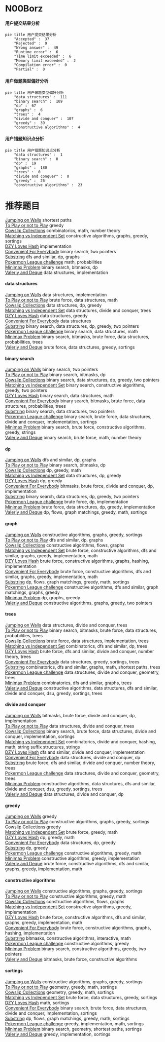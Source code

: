 # N00Borz
<!-- tabs:start -->
#### **用户提交结果分析**

```mermaid
pie title 用户提交结果分析
    "Accepted" :  37
    "Rejected" :  0
    "Wrong answer" :  49
    "Runtime error" :  6
    "Time limit exceeded" :  6
    "Memory limit exceeded" :  2
    "Compilation error" :  0
    "Partial" :  0
```
#### **用户做题类型偏好分析**

```mermaid
pie title 用户做题类型偏好分析
    "data structures" :  111
    "binary search" :  109
    "dp" :  67
    "graphs" :  6
    "trees" :  4
    "divide and conquer" :  107
    "greedy" :  39
    "constructive algorithms" :  4
```
#### **用户错题知识点分析**

```mermaid
pie title 用户错题知识点分析
    "data structures" :  1
    "binary search" :  0
    "dp" :  19
    "graphs" :  180
    "trees" :  0
    "divide and conquer" :  0
    "greedy" :  26
    "constructive algorithms" :  23
```
<!-- tabs:end -->
# 推荐题目
[Jumping on Walls](http://codeforces.com/problemset/problem/198/B)		shortest paths		  
[To Play or not to Play](http://codeforces.com/problemset/problem/856/F)		greedy		  
[Cowslip Collections](http://codeforces.com/problemset/problem/645/F)		combinatorics,
                        math,
                        number theory		  
[Matching vs  Independent Set](https://codeforces.com/contest/1199/problem/E)		constructive algorithms,
                        graphs,
                        greedy,
                        sortings		  
[DZY Loves Hash](http://codeforces.com/problemset/problem/447/A)		implementation		  
[Convenient For Everybody](http://codeforces.com/problemset/problem/939/C)		binary search,
                        two pointers		  
[Substring](http://codeforces.com/problemset/problem/919/D)		dfs and similar,
                        dp,
                        graphs		  
[Pokermon League challenge](http://codeforces.com/problemset/problem/717/H)		math,
                        probabilities		  
[Minimax Problem](http://codeforces.com/problemset/problem/1288/D)		binary search,
                        bitmasks,
                        dp		  
[Valeriy and Deque](http://codeforces.com/problemset/problem/1179/A)		data structures,
                        implementation		  
<!-- tabs:start -->
#### **data structures**
[Jumping on Walls](http://codeforces.com/problemset/problem/1179/A)		data structures,
                        implementation		  
[To Play or not to Play](http://codeforces.com/problemset/problem/475/D)		brute force,
                        data structures,
                        math		  
[Cowslip Collections](http://codeforces.com/problemset/problem/671/D)		data structures,
                        dp,
                        greedy		  
[Matching vs  Independent Set](http://codeforces.com/problemset/problem/293/E)		data structures,
                        divide and conquer,
                        trees		  
[DZY Loves Hash](http://codeforces.com/problemset/problem/700/D)		data structures,
                        greedy		  
[Convenient For Everybody](http://codeforces.com/problemset/problem/765/F)		data structures		  
[Substring](http://codeforces.com/problemset/problem/1492/C)		binary search,
                        data structures,
                        dp,
                        greedy,
                        two pointers		  
[Pokermon League challenge](http://codeforces.com/problemset/problem/1490/G)		binary search,
                        data structures,
                        math		  
[Minimax Problem](http://codeforces.com/problemset/problem/1479/D)		binary search,
                        bitmasks,
                        brute force,
                        data structures,
                        probabilities,
                        trees		  
[Valeriy and Deque](http://codeforces.com/problemset/problem/1497/A)		brute force,
                        data structures,
                        greedy,
                        sortings		  
#### **binary search**
[Jumping on Walls](http://codeforces.com/problemset/problem/939/C)		binary search,
                        two pointers		  
[To Play or not to Play](http://codeforces.com/problemset/problem/1288/D)		binary search,
                        bitmasks,
                        dp		  
[Cowslip Collections](http://codeforces.com/problemset/problem/1492/C)		binary search,
                        data structures,
                        dp,
                        greedy,
                        two pointers		  
[Matching vs  Independent Set](http://codeforces.com/problemset/problem/1463/D)		binary search,
                        constructive algorithms,
                        greedy,
                        two pointers		  
[DZY Loves Hash](http://codeforces.com/problemset/problem/1490/G)		binary search,
                        data structures,
                        math		  
[Convenient For Everybody](http://codeforces.com/problemset/problem/1479/D)		binary search,
                        bitmasks,
                        brute force,
                        data structures,
                        probabilities,
                        trees		  
[Substring](http://codeforces.com/problemset/problem/1436/E)		binary search,
                        data structures,
                        two pointers		  
[Pokermon League challenge](http://codeforces.com/problemset/problem/1461/D)		binary search,
                        brute force,
                        data structures,
                        divide and conquer,
                        implementation,
                        sortings		  
[Minimax Problem](http://codeforces.com/problemset/problem/1493/C)		binary search,
                        brute force,
                        constructive algorithms,
                        greedy,
                        strings		  
[Valeriy and Deque](http://codeforces.com/problemset/problem/1487/D)		binary search,
                        brute force,
                        math,
                        number theory		  
#### **dp**
[Jumping on Walls](http://codeforces.com/problemset/problem/919/D)		dfs and similar,
                        dp,
                        graphs		  
[To Play or not to Play](http://codeforces.com/problemset/problem/1288/D)		binary search,
                        bitmasks,
                        dp		  
[Cowslip Collections](http://codeforces.com/problemset/problem/321/D)		dp,
                        greedy,
                        math		  
[Matching vs  Independent Set](http://codeforces.com/problemset/problem/671/D)		data structures,
                        dp,
                        greedy		  
[DZY Loves Hash](http://codeforces.com/problemset/problem/294/B)		dp,
                        greedy		  
[Convenient For Everybody](http://codeforces.com/problemset/problem/1385/D)		bitmasks,
                        brute force,
                        divide and conquer,
                        dp,
                        implementation		  
[Substring](http://codeforces.com/problemset/problem/1492/C)		binary search,
                        data structures,
                        dp,
                        greedy,
                        two pointers		  
[Pokermon League challenge](https://codeforces.com/contest/1457/problem/C)		brute force,
                        dp,
                        implementation		  
[Minimax Problem](http://codeforces.com/problemset/problem/1491/C)		brute force,
                        data structures,
                        dp,
                        greedy,
                        implementation		  
[Valeriy and Deque](http://codeforces.com/problemset/problem/1437/C)		dp,
                        flows,
                        graph matchings,
                        greedy,
                        math,
                        sortings		  
#### **graph**
[Jumping on Walls](https://codeforces.com/contest/1199/problem/E)		constructive algorithms,
                        graphs,
                        greedy,
                        sortings		  
[To Play or not to Play](http://codeforces.com/problemset/problem/919/D)		dfs and similar,
                        dp,
                        graphs		  
[Cowslip Collections](http://codeforces.com/problemset/problem/611/H)		constructive algorithms,
                        flows,
                        graphs		  
[Matching vs  Independent Set](http://codeforces.com/problemset/problem/1487/C)		brute force,
                        constructive algorithms,
                        dfs and similar,
                        graphs,
                        greedy,
                        implementation,
                        math		  
[DZY Loves Hash](http://codeforces.com/problemset/problem/1228/D)		brute force,
                        constructive algorithms,
                        graphs,
                        hashing,
                        implementation		  
[Convenient For Everybody](http://codeforces.com/problemset/problem/1487/C)		brute force,
                        constructive algorithms,
                        dfs and similar,
                        graphs,
                        greedy,
                        implementation,
                        math		  
[Substring](http://codeforces.com/problemset/problem/1437/C)		dp,
                        flows,
                        graph matchings,
                        greedy,
                        math,
                        sortings		  
[Pokermon League challenge](http://codeforces.com/problemset/problem/1470/D)		constructive algorithms,
                        dfs and similar,
                        graph matchings,
                        graphs,
                        greedy		  
[Minimax Problem](http://codeforces.com/problemset/problem/1476/C)		dp,
                        graphs,
                        greedy		  
[Valeriy and Deque](http://codeforces.com/problemset/problem/1304/D)		constructive algorithms,
                        graphs,
                        greedy,
                        two pointers		  
#### **trees**
[Jumping on Walls](http://codeforces.com/problemset/problem/293/E)		data structures,
                        divide and conquer,
                        trees		  
[To Play or not to Play](http://codeforces.com/problemset/problem/1479/D)		binary search,
                        bitmasks,
                        brute force,
                        data structures,
                        probabilities,
                        trees		  
[Cowslip Collections](http://codeforces.com/problemset/problem/1511/C)		brute force,
                        data structures,
                        implementation,
                        trees		  
[Matching vs  Independent Set](http://codeforces.com/problemset/problem/1499/F)		combinatorics,
                        dfs and similar,
                        dp,
                        trees		  
[DZY Loves Hash](http://codeforces.com/problemset/problem/1491/E)		brute force,
                        dfs and similar,
                        divide and conquer,
                        number theory,
                        trees		  
[Convenient For Everybody](http://codeforces.com/problemset/problem/1466/D)		data structures,
                        greedy,
                        sortings,
                        trees		  
[Substring](http://codeforces.com/problemset/problem/1495/D)		combinatorics,
                        dfs and similar,
                        graphs,
                        math,
                        shortest paths,
                        trees		  
[Pokermon League challenge](http://codeforces.com/problemset/problem/1303/G)		data structures,
                        divide and conquer,
                        geometry,
                        trees		  
[Minimax Problem](http://codeforces.com/problemset/problem/1454/E)		combinatorics,
                        dfs and similar,
                        graphs,
                        trees		  
[Valeriy and Deque](http://codeforces.com/problemset/problem/1494/D)		constructive algorithms,
                        data structures,
                        dfs and similar,
                        divide and conquer,
                        dsu,
                        greedy,
                        sortings,
                        trees		  
#### **divide and conquer**
[Jumping on Walls](http://codeforces.com/problemset/problem/1385/D)		bitmasks,
                        brute force,
                        divide and conquer,
                        dp,
                        implementation		  
[To Play or not to Play](http://codeforces.com/problemset/problem/293/E)		data structures,
                        divide and conquer,
                        trees		  
[Cowslip Collections](http://codeforces.com/problemset/problem/1461/D)		binary search,
                        brute force,
                        data structures,
                        divide and conquer,
                        implementation,
                        sortings		  
[Matching vs  Independent Set](http://codeforces.com/problemset/problem/1466/G)		combinatorics,
                        divide and conquer,
                        hashing,
                        math,
                        string suffix structures,
                        strings		  
[DZY Loves Hash](http://codeforces.com/problemset/problem/1490/D)		dfs and similar,
                        divide and conquer,
                        implementation		  
[Convenient For Everybody](https://codeforces.com/contest/1483/problem/C)		data structures,
                        divide and conquer,
                        dp		  
[Substring](http://codeforces.com/problemset/problem/1491/E)		brute force,
                        dfs and similar,
                        divide and conquer,
                        number theory,
                        trees		  
[Pokermon League challenge](http://codeforces.com/problemset/problem/1303/G)		data structures,
                        divide and conquer,
                        geometry,
                        trees		  
[Minimax Problem](http://codeforces.com/problemset/problem/1494/D)		constructive algorithms,
                        data structures,
                        dfs and similar,
                        divide and conquer,
                        dsu,
                        greedy,
                        sortings,
                        trees		  
[Valeriy and Deque](http://codeforces.com/problemset/problem/1482/E)		data structures,
                        divide and conquer,
                        dp		  
#### **greedy**
[Jumping on Walls](http://codeforces.com/problemset/problem/856/F)		greedy		  
[To Play or not to Play](https://codeforces.com/contest/1199/problem/E)		constructive algorithms,
                        graphs,
                        greedy,
                        sortings		  
[Cowslip Collections](http://codeforces.com/problemset/problem/1077/B)		greedy		  
[Matching vs  Independent Set](http://codeforces.com/problemset/problem/1271/A)		brute force,
                        greedy,
                        math		  
[DZY Loves Hash](http://codeforces.com/problemset/problem/321/D)		dp,
                        greedy,
                        math		  
[Convenient For Everybody](http://codeforces.com/problemset/problem/671/D)		data structures,
                        dp,
                        greedy		  
[Substring](http://codeforces.com/problemset/problem/294/B)		dp,
                        greedy		  
[Pokermon League challenge](http://codeforces.com/problemset/problem/1186/D)		constructive algorithms,
                        greedy,
                        math		  
[Minimax Problem](http://codeforces.com/problemset/problem/1043/C)		constructive algorithms,
                        greedy,
                        implementation		  
[Valeriy and Deque](http://codeforces.com/problemset/problem/1487/C)		brute force,
                        constructive algorithms,
                        dfs and similar,
                        graphs,
                        greedy,
                        implementation,
                        math		  
#### **constructive algorithms**
[Jumping on Walls](https://codeforces.com/contest/1199/problem/E)		constructive algorithms,
                        graphs,
                        greedy,
                        sortings		  
[To Play or not to Play](http://codeforces.com/problemset/problem/1186/D)		constructive algorithms,
                        greedy,
                        math		  
[Cowslip Collections](http://codeforces.com/problemset/problem/611/H)		constructive algorithms,
                        flows,
                        graphs		  
[Matching vs  Independent Set](http://codeforces.com/problemset/problem/1043/C)		constructive algorithms,
                        greedy,
                        implementation		  
[DZY Loves Hash](http://codeforces.com/problemset/problem/1487/C)		brute force,
                        constructive algorithms,
                        dfs and similar,
                        graphs,
                        greedy,
                        implementation,
                        math		  
[Convenient For Everybody](http://codeforces.com/problemset/problem/1228/D)		brute force,
                        constructive algorithms,
                        graphs,
                        hashing,
                        implementation		  
[Substring](http://codeforces.com/problemset/problem/1451/E2)		bitmasks,
                        constructive algorithms,
                        interactive,
                        math		  
[Pokermon League challenge](http://codeforces.com/problemset/problem/1493/A)		constructive algorithms,
                        greedy		  
[Minimax Problem](http://codeforces.com/problemset/problem/1463/D)		binary search,
                        constructive algorithms,
                        greedy,
                        two pointers		  
[Valeriy and Deque](https://codeforces.com/contest/1456/problem/B)		bitmasks,
                        brute force,
                        constructive algorithms		  
#### **sortings**
[Jumping on Walls](https://codeforces.com/contest/1199/problem/E)		constructive algorithms,
                        graphs,
                        greedy,
                        sortings		  
[To Play or not to Play](https://codeforces.com/contest/1496/problem/C)		geometry,
                        greedy,
                        math,
                        sortings		  
[Cowslip Collections](http://codeforces.com/problemset/problem/1495/A)		geometry,
                        greedy,
                        math,
                        sortings		  
[Matching vs  Independent Set](http://codeforces.com/problemset/problem/1497/A)		brute force,
                        data structures,
                        greedy,
                        sortings		  
[DZY Loves Hash](http://codeforces.com/problemset/problem/1427/A)		math,
                        sortings		  
[Convenient For Everybody](http://codeforces.com/problemset/problem/1461/D)		binary search,
                        brute force,
                        data structures,
                        divide and conquer,
                        implementation,
                        sortings		  
[Substring](http://codeforces.com/problemset/problem/1437/C)		dp,
                        flows,
                        graph matchings,
                        greedy,
                        math,
                        sortings		  
[Pokermon League challenge](http://codeforces.com/problemset/problem/1473/A)		greedy,
                        implementation,
                        math,
                        sortings		  
[Minimax Problem](http://codeforces.com/problemset/problem/1486/B)		binary search,
                        geometry,
                        shortest paths,
                        sortings		  
[Valeriy and Deque](http://codeforces.com/problemset/problem/1480/B)		greedy,
                        implementation,
                        sortings		  
<!-- tabs:end -->
